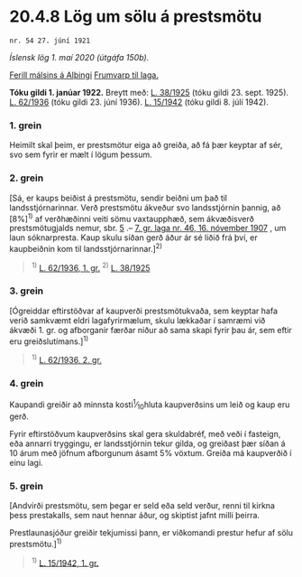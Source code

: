 # 20.4.8 Lög um sölu á prestsmötu

`nr. 54 27. júní 1921`

_Íslensk lög 1. maí 2020 (útgáfa 150b)._

[Ferill málsins á Alþingi](https://www.althingi.is/thingstorf/thingmalalistar-eftir-thingum/ferill/?ltg=33&mnr=54)
[Frumvarp til laga.](https://www.althingi.is/altext/33/s/pdf/0056.pdf)

**Tóku gildi 1. janúar 1922.**
Breytt með:
[L. 38/1925](https://althingi.is/altext/stjtnr.html#1925038) (tóku gildi 23. sept. 1925).
[L. 62/1936](https://althingi.is/altext/stjtnr.html#1936062) (tóku gildi 23. júní 1936).
[L. 15/1942](https://althingi.is/altext/stjtnr.html#1942015) (tóku gildi 8. júlí 1942).

### 1. grein

Heimilt skal þeim, er prestsmötur eiga að greiða, að fá þær keyptar af sér, svo sem fyrir er mælt í lögum þessum.

### 2. grein

[Sá, er kaups beiðist á prestsmötu, sendir beiðni um það til landsstjórnarinnar. Verð prestsmötu ákveður svo landsstjórnin þannig, að [8%]<sup>1)</sup> af verðhæðinni veiti sömu vaxtaupphæð, sem ákvæðisverð prestsmötugjalds nemur, sbr. [5](/altext/stjtnr.md#1907046?g5) .– [7. gr. laga nr. 46, 16. nóvember 1907](1907046.md) , um laun sóknarpresta. Kaup skulu síðan gerð áður ár sé liðið frá því, er kaupbeiðnin kom til landsstjórnarinnar.]<sup>2)</sup> 

> <sup>1)</sup> [L. 62/1936, 1. gr.](https://althingi.is/altext/stjtnr.html#1936062?g1) <sup>2)</sup> [L. 38/1925](https://althingi.is/altext/stjtnr.html#1925038)

### 3. grein

[Ógreiddar eftirstöðvar af kaupverði prestsmötukvaða, sem keyptar hafa verið samkvæmt eldri lagafyrirmælum, skulu lækkaðar í samræmi við ákvæði 1. gr. og afborganir færðar niður að sama skapi fyrir þau ár, sem eftir eru greiðslutímans.]<sup>1)</sup> 

> <sup>1)</sup> [L. 62/1936, 2. gr.](https://althingi.is/altext/stjtnr.html#1936062?g2)

### 4. grein

Kaupandi greiðir að minnsta kosti<sup>1</sup>&frasl;<sub>10</sub>hluta kaupverðsins um leið og kaup eru gerð.

Fyrir eftirstöðvum kaupverðsins skal gera skuldabréf, með veði í fasteign, eða annarri tryggingu, er landsstjórnin tekur gilda, og greiðast þær síðan á 10 árum með jöfnum afborgunum ásamt 5% vöxtum. Greiða má kaupverðið í einu lagi.

### 5. grein

[Andvirði prestsmötu, sem þegar er seld eða seld verður, renni til kirkna þess prestakalls, sem naut hennar áður, og skiptist jafnt milli þeirra.

Prestlaunasjóður greiðir tekjumissi þann, er viðkomandi prestur hefur af sölu prestsmötu.]<sup>1)</sup> 

> <sup>1)</sup> [L. 15/1942, 1. gr.](https://althingi.is/altext/stjtnr.html#1942015?g1)
